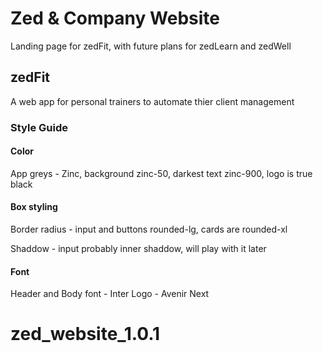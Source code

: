 # Zed & Company Website

Landing page for zedFit, with future plans for zedLearn and zedWell

## zedFit
A web app for personal trainers to automate thier client management

### Style Guide

#### Color
App greys - Zinc, background zinc-50, darkest text zinc-900, logo is true black

#### Box styling
Border radius - input and buttons rounded-lg, cards are rounded-xl

Shaddow - input probably inner shaddow, will play with it later

#### Font
Header and Body font - Inter
Logo - Avenir Next


# zed_website_1.0.1
